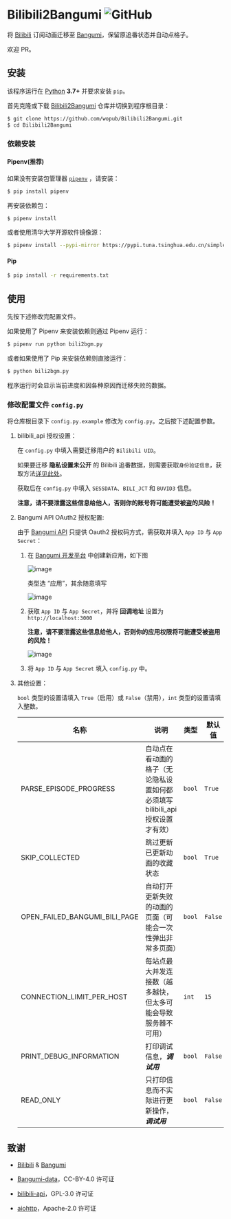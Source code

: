 # Bilibili2Bangumi ![GitHub](https://img.shields.io/github/license/wopub/Bilibili2Bangumi)

将 [Bilibili](https://www.bilibili.com/) 订阅动画迁移至 [Bangumi](https://bgm.tv/)，保留原追番状态并自动点格子。

欢迎 PR。

## 安装

该程序运行在 [Python](https://www.python.org/) **3.7+** 并要求安装 `pip`。

首先克隆或下载 [Bilibili2Bangumi](https://github.com/wopub/Bilibili2Bangumi) 仓库并切换到程序根目录：

```sh
$ git clone https://github.com/wopub/Bilibili2Bangumi.git
$ cd Bilibili2Bangumi
```

### 依赖安装

#### Pipenv(推荐)

如果没有安装包管理器 [`pipenv`](https://pipenv.pypa.io/en/latest/) ，请安装：

```sh
$ pip install pipenv
```

再安装依赖包：

```sh
$ pipenv install
```

或者使用清华大学开源软件镜像源：

```sh
$ pipenv install --pypi-mirror https://pypi.tuna.tsinghua.edu.cn/simple
```

#### Pip

```sh
$ pip install -r requirements.txt
```

## 使用

先按下述修改完配置文件。

如果使用了 Pipenv 来安装依赖则通过 Pipenv 运行：
   
```sh
$ pipenv run python bili2bgm.py
```   

或者如果使用了 Pip 来安装依赖则直接运行：

```sh
$ python bili2bgm.py
```

程序运行时会显示当前进度和因各种原因而迁移失败的数据。

### 修改配置文件 `config.py`

将仓库根目录下 `config.py.example` 修改为 `config.py`。之后按下述配置参数。

1. bilibili_api 授权设置：
   
   在 `config.py` 中填入需要迁移用户的 `Bilibili UID`。
   
   如果要迁移 **隐私设置未公开** 的 Bilibili 追番数据，则需要获取`身份验证信息`，获取方法[详见此处](https://www.passkou.com/bilibili-api/#/get-credential)。
   
   获取后在 `config.py` 中填入 `SESSDATA`、`BILI_JCT` 和 `BUVID3` 信息。

   **注意，请不要泄露这些信息给他人，否则你的账号将可能遭受被盗的风险！**

2. Bangumi API OAuth2 授权配置:
   
   由于 [Bangumi API](https://github.com/bangumi/api/blob/master/docs-raw/How-to-Auth.md) 只提供 Oauth2 授权码方式，需获取并填入 `App ID` 与 `App Secret`：
   
   1. 在 [Bangumi 开发平台](https://bgm.tv/dev/app) 中创建新应用，如下图
   
      ![image](https://user-images.githubusercontent.com/37031767/116994802-c669cc80-ad0b-11eb-9033-f60de4e2471c.png)
      
      类型选 “应用”，其余随意填写
      
      ![image](https://user-images.githubusercontent.com/37031767/116995199-59a30200-ad0c-11eb-99f7-ef361a26e901.png)
   
   
   2. 获取 `App ID` 与 `App Secret`，并将 **回调地址** 设置为 `http://localhost:3000`
      
      **注意，请不要泄露这些信息给他人，否则你的应用权限将可能遭受被盗用的风险！**
   
      ![image](https://user-images.githubusercontent.com/37031767/116995932-493f5700-ad0d-11eb-8403-680840a04023.png)
    
   3. 将 `App ID` 与 `App Secret` 填入 `config.py` 中。

3. 其他设置：
   
   `bool` 类型的设置请填入 `True`（启用）或 `False`（禁用），`int` 类型的设置请填入整数。

   | 名称                          | 说明                                                                           | 类型   | 默认值  |
   | ----------------------------- | ------------------------------------------------------------------------------ | ------ | ------- |
   | PARSE_EPISODE_PROGRESS        | 自动点在看动画的格子（无论隐私设置如何都必须填写 bilibili_api 授权设置才有效） | `bool` | `True`  |
   | SKIP_COLLECTED                | 跳过更新已更新动画的收藏状态                                                   | `bool` | `True`  |
   | OPEN_FAILED_BANGUMI_BILI_PAGE | 自动打开更新失败的动画的页面（可能会一次性弹出非常多页面）                     | `bool` | `False` |
   | CONNECTION_LIMIT_PER_HOST     | 每站点最大并发连接数（越多越快，但太多可能会导致服务器不可用）                 | `int`  | `15`    |
   | PRINT_DEBUG_INFORMATION       | 打印调试信息，***调试用***                                                       | `bool` | `False` |
   | READ_ONLY                     | 只打印信息而不实际进行更新操作，***调试用***                                     | `bool` | `False` |

## 致谢

- [Bilibili](https://www.bilibili.com/) & [Bangumi](https://bgm.tv/)

- [Bangumi-data](https://github.com/bangumi-data/bangumi-data)，CC-BY-4.0 许可证

- [bilibili-api](https://github.com/Passkou/bilibili-api)，GPL-3.0 许可证

- [aiohttp](https://github.com/aio-libs/aiohttp)，Apache-2.0 许可证